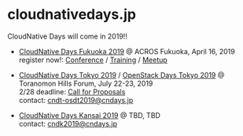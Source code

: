 # cloudnativedays.jp

CloudNative Days will come in 2019!!

- [CloudNative Days Fukuoka 2019](https://cloudnativedays.jp/cndf2019/) @ ACROS Fukuoka, April 16, 2019<br>
register now!: [Conference](https://eventregist.com/e/cndf2019) / [Training](https://eventregist.com/e/cndf2019training) / [Meetup](https://eventregist.com/e/cndf2019meetup)

- [CloudNative Days Tokyo 2019](https://twitter.com/search?f=tweets&q=CNDT2019&src=typd) / [OpenStack Days Tokyo 2019](http://openstackdays.com/) @ Toranomon Hills Forum, July 22-23, 2019<br>
2/28 deadline: [Call for Proposals](https://bit.ly/cndt2019cfp)<br>
contact: cndt-osdt2019@cndays.jp

- [CloudNative Days Kansai 2019](https://twitter.com/search?f=tweets&q=CNDK2019&src=typd) @ TBD, TBD<br>
contact: cndk2019@cndays.jp
